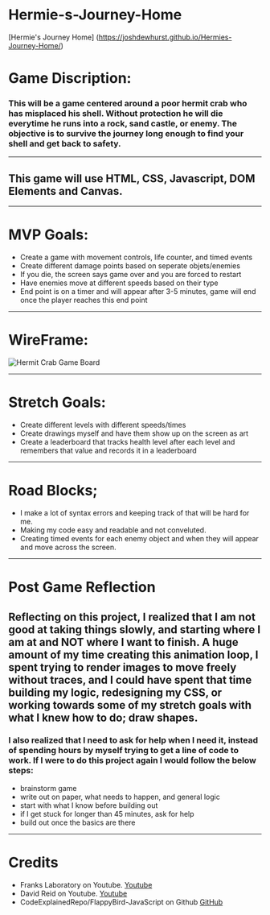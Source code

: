 # Hermie-s-Journey-Home

[Hermie's Journey Home] (https://joshdewhurst.github.io/Hermies-Journey-Home/)

# Game Discription:
### This will be a game centered around a poor hermit crab who has misplaced his shell. Without protection he will die everytime he runs into a rock, sand castle, or enemy. The objective is to survive the journey long enough to find your shell and get back to safety.
___
## This game will use HTML, CSS, Javascript, DOM Elements and Canvas. 
___
# MVP Goals:
- Create a game with movement controls, life counter, and timed events
- Create different damage points based on seperate objets/enemies
- If you die, the screen says game over and you are forced to restart
- Have enemies move at different speeds based on their type
- End point is on a timer and will appear after 3-5 minutes, game will end once the player reaches this end point
___
# WireFrame:
![Hermit Crab Game Board](https://i.postimg.cc/RZw35sm4/Screen-Shot-2022-08-22-at-9-22-37-AM.png)
___
# Stretch Goals:
- Create different levels with different speeds/times
- Create drawings myself and have them show up on the screen as art 
- Create a leaderboard that tracks health level after each level and remembers that value and records it in a leaderboard 
___
# Road Blocks;
- I make a lot of syntax errors and keeping track of that will be hard for me. 
- Making my code easy and readable and not conveluted.
- Creating timed events for each enemy object and when they will appear and move across the screen. 
___
# Post Game Reflection
## Reflecting on this project, I realized that I am not good at taking things slowly, and starting where I am at and NOT where I want to finish. A huge amount of my time creating this animation loop, I spent trying to render images to move freely without traces, and I could have spent that time building my logic, redesigning my CSS, or working towards some of my stretch goals with what I knew how to do; draw shapes. 
### I also realized that I need to ask for help when I need it, instead of spending hours by myself trying to get a line of code to work. If I were to do this project again I would follow the below steps:
- brainstorm game
- write out on paper, what needs to happen, and general logic
- start with what I know before building out
- if I get stuck for longer than 45 minutes, ask for help
- build out once the basics are there
___
# Credits
 - Franks Laboratory on Youtube. 
 [Youtube](https://www.youtube.com/c/Frankslaboratory/videos)
 - David Reid on Youtube. 
 [Youtube](https://www.youtube.com/watch?v=FwLMz7jMRac)
 - CodeExplainedRepo/FlappyBird-JavaScript on Github
 [GitHub](https://github.com/CodeExplainedRepo/FlappyBird-JavaScript)
